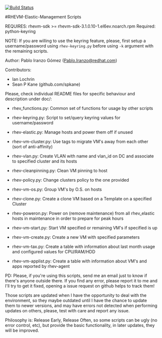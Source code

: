 [![Build Status](https://travis-ci.org/iranzo/rhevm-utils.svg?branch=master)](https://travis-ci.org/iranzo/rhevm-utils)

#RHEVM-Elastic-Management Scripts

REQUIRES: rhevm-sdk >= rhevm-sdk-3.1.0.10-1.el6ev.noarch.rpm
Required: python-keyring

NOTE: If you are willing to use the keyring feature, please, first setup a username/password using `rhev-keyring.py` before using `-k` argument with the remaining scripts.
 
Author: Pablo Iranzo Gómez (Pablo.Iranzo@redhat.com)

Contributors: 

- Ian Lochrin 
- Sean P Kane (github.com/spkane)

Please, check individual README files for specific behaviour and description under doc/:

- rhev_functions.py:         Common set of functions for usage by other scripts

- rhev-keyring.py:           Script to set/query keyring values for username/password

- rhev-elastic.py:           Manage hosts and power them off if unused

- rhev-vm-cluster.py:        Use tags to migrate VM's away from each other (sort of anti-affinity)

- rhev-vlan.py:              Create VLAN with name and vlan_id on DC and associate to specified cluster and its hosts

- rhev-cleanpinning.py:      Clean VM pinning to host

- rhev-policy.py:            Change clusters policy to the one provided

- rhev-vm-os.py:             Group VM's by O.S. on hosts

- rhev-clone.py:             Create a clone VM based on a Template on a specified Cluster

- rhev-poweron.py:           Power on (remove maintenance) from all rhev_elastic hosts in maintenance in order to prepare for peak hours

- rhev-vm-start.py:          Start VM specified or remaining VM's if specified is up

- rhev-vm-create.py:         Create a new VM with specified parameters

- rhev-vm-tax.py:            Create a table with information about last month usage and configured values for CPU/RAM/HDD

- rhev-vm-applist.py:        Create a table with information about VM's and apps reported by rhev-agent

PD: Please, if you're using this scripts, send me an email just to know if
there's anyone outside there. If you find any error, please report it to me
and I'll try to get it fixed, opening a issue request on github helps to track them!

Those scripts are updated when I have the opportunity to deal with the environment, so they maybe outdated until I have the chance to update them to newer versions, and may have errors not detected when performing updates on others, please, test with care and report any issue.

Philosophy is: Release Early, Release Often, so some scripts can be ugly (no error control, etc), but provide the basic functionality, in later updates, they will be improved.
